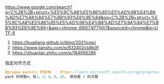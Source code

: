 
https://www.google.com/search?q=C%2B%2B+struct+%E5%9C%A8%E5%86%85%E5%AD%98%E4%B8%AD%E7%9A%84%E7%BB%93%E6%9E%84&oq=C%2B%2B+struct+%E5%9C%A8%E5%86%85%E5%AD%98%E4%B8%AD%E7%9A%84%E7%BB%93%E6%9E%84+&aqs=chrome..69i57.9771j0j7&sourceid=chrome&ie=UTF-8
1. https://huailiang.github.io/blog/2021/cpp/
2. https://www.jianshu.com/p/632402cb8b0f
3. https://zhuanlan.zhihu.com/p/184956286


指定对齐方式
```c++
#pragma pack(n) 的影响  : https://learn.microsoft.com/zh-cn/cpp/preprocessor/pack?view=msvc-170
pack 的参数n，有1，2，4，8，16， 原则是 2 的次幂
```